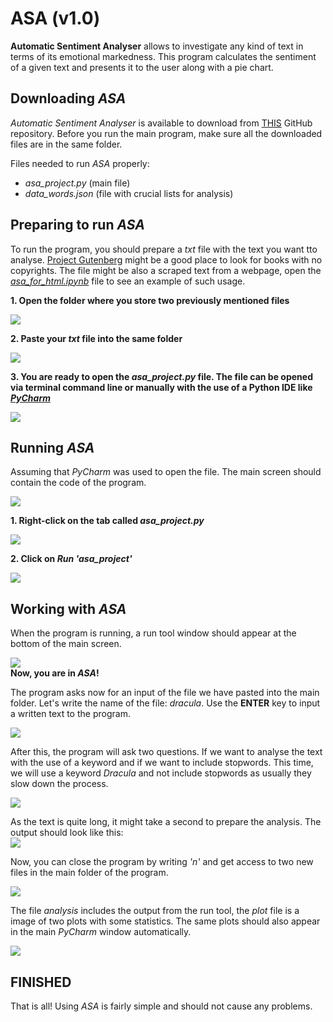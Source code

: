 # ASA (v1.0) 
**Automatic Sentiment Analyser** allows to investigate any kind of text in terms of its emotional markedness.
This program calculates the sentiment of a given text and presents it to the user along with a pie chart.

## Downloading _ASA_
_Automatic Sentiment Analyser_ is available to download from [THIS](https://github.com/brkutd/Python-Basic-Projects/tree/main/Automatic-Sentiment-Analyser)
GitHub repository. Before you run the main program, make sure all the downloaded files are in the same folder.  

Files needed to run _ASA_ properly:
* <i>asa_project.py</i> (main file)
* <i>data_words.json</i> (file with crucial lists for analysis)

## Preparing to run _ASA_
To run the program, you should prepare a _txt_ file with the text you want tto analyse. [Project Gutenberg](https://gutenberg.org/)
might be a good place to look for books with no copyrights. The file might be also a scraped text from a webpage, 
open the [<i>asa_for_html.ipynb</i>](https://github.com/brkutd/Python-Basic-Projects/blob/main/Automatic-Sentiment-Analyser/asa_for_html.ipynb) file to see an example of such usage.

**1. Open the folder where you store two previously mentioned files**  

![](https://i.ibb.co/jHM5S8y/1.png)
   
**2. Paste your _txt_ file into the same folder** 

![](https://i.ibb.co/KzgLF4n/2.png)
   
**3. You are ready to open the <i>asa_project.py</i> file. The file can be opened via terminal command line or
manually with the use of a Python IDE like [_PyCharm_](https://www.jetbrains.com/pycharm/)** 

![](https://i.ibb.co/9WV6tkr/3.png)

## Running _ASA_
Assuming that _PyCharm_ was used to open the file. The main screen should contain the code of the program.  

![](https://i.ibb.co/ngN8SjF/4.png)

**1. Right-click on the tab called <i>asa_project.py</i>**

![](https://i.ibb.co/nPKKCMB/4.png)  
   

**2. Click on <i>Run 'asa_project'</i>**  

![](https://i.ibb.co/gSf7jNq/5.png)  
   
## Working with _ASA_
When the program is running, a run tool window should appear at the bottom of the main screen.  

![](https://i.ibb.co/6Z1jSDH/6.png)  
**Now, you are in _ASA_!**
   
The program asks now for an input of the file we have pasted into the main folder. Let's write the name of the file: _dracula_.
Use the **ENTER** key to input a written text to the program.

![](https://i.ibb.co/KwqzFxz/7.png)  

After this, the program will ask two questions. If we want to analyse the text with the use of a keyword and if
we want to include stopwords. This time, we will use a keyword _Dracula_ and not include stopwords as usually they
slow down the process.  

![](https://i.ibb.co/WW3s6sM/8.png)  


As the text is quite long, it might take a second to prepare the analysis. The output should look like this:  
![](https://i.ibb.co/RQ69cB7/9.png)  

Now, you can close the program by writing _'n'_ and get access to two new files in the main folder of the program.  

![](https://i.ibb.co/D5x17Jm/10.png)  

The file _analysis_ includes the output from the run tool, the _plot_ file is a image of two plots with some statistics. The same plots should
also appear in the main _PyCharm_ window automatically.

![](https://i.ibb.co/3Rcy8Gs/plot.png)


## FINISHED
That is all! Using _ASA_ is fairly simple and should not cause any problems.

